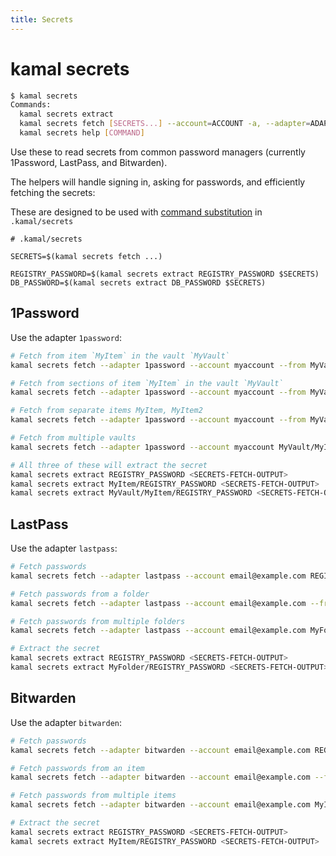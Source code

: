 ```yaml
---
title: Secrets
---
```


# kamal secrets

```bash
$ kamal secrets
Commands:
  kamal secrets extract                                                     # Extract a single secret from the results of a fetch call
  kamal secrets fetch [SECRETS...] --account=ACCOUNT -a, --adapter=ADAPTER  # Fetch secrets from a vault
  kamal secrets help [COMMAND]                                              # Describe subcommands or one specific subcommand
```

Use these to read secrets from common password managers (currently 1Password, LastPass, and Bitwarden).

The helpers will handle signing in, asking for passwords, and efficiently fetching the secrets:

These are designed to be used with [command substitution](https://github.com/bkeepers/dotenv?tab=readme-ov-file#command-substitution) in `.kamal/secrets`

```shell
# .kamal/secrets

SECRETS=$(kamal secrets fetch ...)

REGISTRY_PASSWORD=$(kamal secrets extract REGISTRY_PASSWORD $SECRETS)
DB_PASSWORD=$(kamal secrets extract DB_PASSWORD $SECRETS)
```

## 1Password

Use the adapter `1password`:

```bash
# Fetch from item `MyItem` in the vault `MyVault`
kamal secrets fetch --adapter 1password --account myaccount --from MyVault/MyItem REGISTRY_PASSWORD DB_PASSWORD

# Fetch from sections of item `MyItem` in the vault `MyVault`
kamal secrets fetch --adapter 1password --account myaccount --from MyVault/MyItem common/REGISTRY_PASSWORD production/DB_PASSWORD

# Fetch from separate items MyItem, MyItem2
kamal secrets fetch --adapter 1password --account myaccount --from MyVault MyItem/REGISTRY_PASSWORD MyItem2/DB_PASSWORD

# Fetch from multiple vaults
kamal secrets fetch --adapter 1password --account myaccount MyVault/MyItem/REGISTRY_PASSWORD MyVault2/MyItem2/DB_PASSWORD

# All three of these will extract the secret
kamal secrets extract REGISTRY_PASSWORD <SECRETS-FETCH-OUTPUT>
kamal secrets extract MyItem/REGISTRY_PASSWORD <SECRETS-FETCH-OUTPUT>
kamal secrets extract MyVault/MyItem/REGISTRY_PASSWORD <SECRETS-FETCH-OUTPUT>
```

## LastPass

Use the adapter `lastpass`:

```bash
# Fetch passwords
kamal secrets fetch --adapter lastpass --account email@example.com REGISTRY_PASSWORD DB_PASSWORD

# Fetch passwords from a folder
kamal secrets fetch --adapter lastpass --account email@example.com --from MyFolder REGISTRY_PASSWORD DB_PASSWORD

# Fetch passwords from multiple folders
kamal secrets fetch --adapter lastpass --account email@example.com MyFolder/REGISTRY_PASSWORD MyFolder2/DB_PASSWORD

# Extract the secret
kamal secrets extract REGISTRY_PASSWORD <SECRETS-FETCH-OUTPUT>
kamal secrets extract MyFolder/REGISTRY_PASSWORD <SECRETS-FETCH-OUTPUT>
```

## Bitwarden

Use the adapter `bitwarden`:

```bash
# Fetch passwords
kamal secrets fetch --adapter bitwarden --account email@example.com REGISTRY_PASSWORD DB_PASSWORD

# Fetch passwords from an item
kamal secrets fetch --adapter bitwarden --account email@example.com --from MyItem REGISTRY_PASSWORD DB_PASSWORD

# Fetch passwords from multiple items
kamal secrets fetch --adapter bitwarden --account email@example.com MyItem/REGISTRY_PASSWORD MyItem2/DB_PASSWORD

# Extract the secret
kamal secrets extract REGISTRY_PASSWORD <SECRETS-FETCH-OUTPUT>
kamal secrets extract MyItem/REGISTRY_PASSWORD <SECRETS-FETCH-OUTPUT>
```
